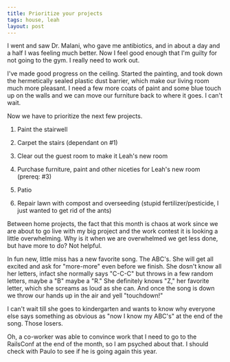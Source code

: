 ```yaml
---
title: Prioritize your projects
tags: house, leah
layout: post
---
```

I went and saw Dr. Malani, who gave me antibiotics, and in about a day and a half I was feeling much better. Now I feel good enough that I'm guilty for not going to the gym.  I really need to work out.



I've made good progress on the ceiling.  Started the painting, and took down the hermetically sealed plastic dust barrier, which make our living room much more pleasant.  I need a few more coats of paint and some blue touch up on the walls and we can move our furniture back to where it goes.  I can't wait.  



Now we have to prioritize the next few projects.



1) Paint the stairwell

2) Carpet the stairs (dependant on #1)

3) Clear out the guest room to make it Leah's new room

4) Purchase furniture, paint and other niceties for Leah's new room (prereq: #3)

5) Patio

6) Repair lawn with compost and overseeding (stupid fertilizer/pesticide, I just wanted to get rid of the ants)



Between home projects, the fact that this month is chaos at work since we are about to go live with my big project and the work contest it is looking a little overwhelming. Why is it when we are overwhelmed we get less done, but have more to do?  Not helpful.



In fun new, little miss has a new favorite song.  The ABC's.  She will get all excited and ask for "more-more" even before we finish.  She dosn't know all her letters, infact she normally says "C-C-C" but throws in a few random letters, maybe a "B" maybe a "R." She definitely knows "Z," her favorite letter, which she screams as loud as she can.  And once the song is down we throw our hands up in the air and yell "touchdown!"



I can't wait till she goes to kindergarten and wants to know why everyone else says something as obvious as "now I know my ABC's" at the end of the song.  Those losers.



Oh, a co-worker was able to convince work that I need to go to the RailsConf at the end of the month, so I am psyched about that.  I should check with Paulo to see if he is going again this year.
